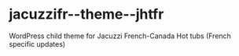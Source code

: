 # jacuzzifr--theme--jhtfr
WordPress child theme for Jacuzzi French-Canada Hot tubs (French specific updates)
